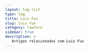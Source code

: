 ```yaml
---
layout: tag-list
type: tag
title: Luiz Fux
slug: luiz-fux
category: lawfare
sidebar: true
description: >
   Artigos relacionados com Luiz Fux
---
```


